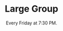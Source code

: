 ---
title: "Large Group"
category: "Connect"
description: "Large Groups are weekly meetings held on campus where the body of AACF gathers in a time of fellowship. Each week starts off with icebreakers and a time of worship, followed by a message related to the quarterly subtheme delivered by a speaker.  We also have Post Large Groups where brothers and sisters can get to know each other more through hangouts, conversation, and/or food. Large groups are on Friday nights at 7:30!"
location: "Baker 102 for Fall Quarter."
date: "Every Friday at 7:30 PM." 
gif: "../../images/connect/large_group.gif"
link: "https://docs.google.com/forms/d/e/1FAIpQLSd4qLeSSFxu9Qk7de_3LiowXIjEzGwGic204vuAm90aewSztg/viewform?usp=sf_link"
img: "../../images/connect/first_large.jpg"
---